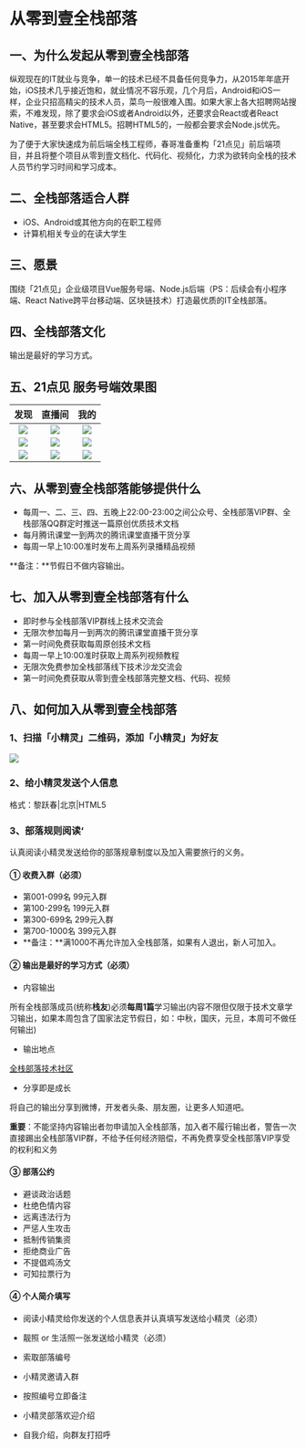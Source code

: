 # 从零到壹全栈部落

## 一、为什么发起从零到壹全栈部落

纵观现在的IT就业与竞争，单一的技术已经不具备任何竞争力，从2015年年底开始，iOS技术几乎接近饱和，就业情况不容乐观，几个月后，Android和iOS一样，企业只招高精尖的技术人员，菜鸟一般很难入围。如果大家上各大招聘网站搜索，不难发现，除了要求会iOS或者Android以外，还要求会React或者React Native，甚至要求会HTML5。招聘HTML5的，一般都会要求会Node.js优先。

为了便于大家快速成为前后端全栈工程师，春哥准备重构「21点见」前后端项目，并且将整个项目从零到壹文档化、代码化、视频化，力求为欲转向全栈的技术人员节约学习时间和学习成本。

## 二、全栈部落适合人群

- iOS、Android或其他方向的在职工程师
- 计算机相关专业的在读大学生

## 三、愿景

围绕「21点见」企业级项目Vue服务号端、Node.js后端（PS：后续会有小程序端、React Native跨平台移动端、区块链技术）打造最优质的IT全栈部落。

## 四、全栈部落文化

输出是最好的学习方式。

## 五、21点见 服务号端效果图

|发现|直播间|我的|
|:-------:|:-------:|:-------:|
|![](http://ot7pygwyj.bkt.clouddn.com/000-0.png)|![](http://ot7pygwyj.bkt.clouddn.com/111-0.png)|![](http://ot7pygwyj.bkt.clouddn.com/222-0.png)|
|![](http://ot7pygwyj.bkt.clouddn.com/000-1.png)|![](http://ot7pygwyj.bkt.clouddn.com/111-1.png)|![](http://ot7pygwyj.bkt.clouddn.com/222-1.png)|
|![](http://ot7pygwyj.bkt.clouddn.com/000-2.png)|![](http://ot7pygwyj.bkt.clouddn.com/111-2.png)|![](http://ot7pygwyj.bkt.clouddn.com/222-2.png)|


## 六、从零到壹全栈部落能够提供什么

- 每周一、二、三、四、五晚上22:00-23:00之间公众号、全栈部落VIP群、全栈部落QQ群定时推送一篇原创优质技术文档
- 每月腾讯课堂一到两次的腾讯课堂直播干货分享
- 每周一早上10:00准时发布上周系列录播精品视频

**备注：**节假日不做内容输出。

## 七、加入从零到壹全栈部落有什么

- 即时参与全栈部落VIP群线上技术交流会
- 无限次参加每月一到两次的腾讯课堂直播干货分享
- 第一时间免费获取每周原创技术文档
- 每周一早上10:00准时获取上周系列视频教程
- 无限次免费参加全栈部落线下技术沙龙交流会
- 第一时间免费获取从零到壹全栈部落完整文档、代码、视频


## 八、如何加入从零到壹全栈部落

### 1、扫描「小精灵」二维码，添加「小精灵」为好友

![](http://orhm8wuhd.bkt.clouddn.com/xiaojingling.jpeg)


### 2、给小精灵发送个人信息

格式：黎跃春|北京|HTML5


### 3、部落规则阅读‘
认真阅读小精灵发送给你的部落规章制度以及加入需要旅行的义务。


#### ① 收费入群（必须）
- 第001-099名 99元入群
- 第100-299名 199元入群
- 第300-699名 299元入群
- 第700-1000名 399元入群
- **备注：**满1000不再允许加入全栈部落，如果有人退出，新人可加入。

#### ② 输出是最好的学习方式（必须）
- 内容输出

所有全栈部落成员(统称**栈友**)必须**每周1篇**学习输出(内容不限但仅限于技术文章学习输出，如果本周包含了国家法定节假日，如：中秋，国庆，元旦，本周可不做任何输出)


- 输出地点

[全栈部落技术社区](http://bbs.kongyixueyuan.com)

- 分享即是成长

将自己的输出分享到微博，开发者头条、朋友圈，让更多人知道吧。

**重要**：不能坚持内容输出者勿申请加入全栈部落，加入者不履行输出者，警告一次直接踢出全栈部落VIP群，不给予任何经济赔偿，不再免费享受全栈部落VIP享受的权利和义务

#### ③ 部落公约
- 避谈政治话题
- 杜绝色情内容
- 远离违法行为
- 严惩人生攻击
- 抵制传销集资
- 拒绝商业广告
- 不提倡鸡汤文
- 可知拉票行为



#### ④ 个人简介填写

- 阅读小精灵给你发送的个人信息表并认真填写发送给小精灵（必须）

- 靓照 or 生活照一张发送给小精灵（必须）

- 索取部落编号

- 小精灵邀请入群

- 按照编号立即备注

- 小精灵部落欢迎介绍

- 自我介绍，向群友打招呼


